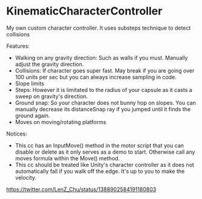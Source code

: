 # KinematicCharacterController
My own custom character controller. It uses substeps technique to detect collisions

Features:

- Walking on any gravity direction: Such as walls if you must. Manually adjust the gravity direction.
- Collisions: If character goes super fast. May break if you are going over 100 units per sec but you can always increase sampling in code.
- Slope limits
- Steps: However it is limitated to the radius of your capsule as it casts a sweep on gravity's direction.
- Ground snap: So your character does not bunny hop on slopes. You can manually decrease its distanceSnap ray if you jumped until it finds the ground again.
- Moves on moving/rotating platforms

Notices:

- This cc has an InputMove() method in the motor script that you can disable or delete as it only serves as a demo to start. Otherwise call any moves formula within the Move() method.
- This cc should be treated like Unity's character controller as it does not automatically fall if you walk off the edge. It's up to you to make the velocity. 

https://twitter.com/LenZ_Chu/status/1388902584191180803
